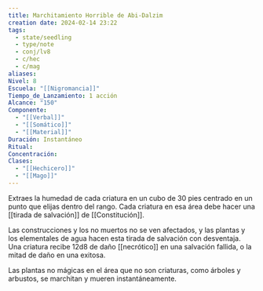 ```yaml
---
title: Marchitamiento Horrible de Abi-Dalzim
creation date: 2024-02-14 23:22
tags:
  - state/seedling
  - type/note
  - conj/lv8
  - c/hec
  - c/mag
aliases: 
Nivel: 8
Escuela: "[[Nigromancia]]"
Tiempo_de_Lanzamiento: 1 acción
Alcance: "150"
Componente:
  - "[[Verbal]]"
  - "[[Somático]]"
  - "[[Material]]"
Duración: Instantáneo
Ritual: 
Concentración: 
Clases:
  - "[[Hechicero]]"
  - "[[Mago]]"
---
```

Extraes la humedad de cada criatura en un cubo de 30 pies centrado en un punto que elijas dentro del rango. Cada criatura en esa área debe hacer una [[tirada de salvación]] de [[Constitución]]. 

Las construcciones y los no muertos no se ven afectados, y las plantas y los elementales de agua hacen esta tirada de salvación con desventaja. Una criatura recibe 12d8 de daño [[necrótico]] en una salvación fallida, o la mitad de daño en una exitosa.

Las plantas no mágicas en el área que no son criaturas, como árboles y arbustos, se marchitan y mueren instantáneamente.
